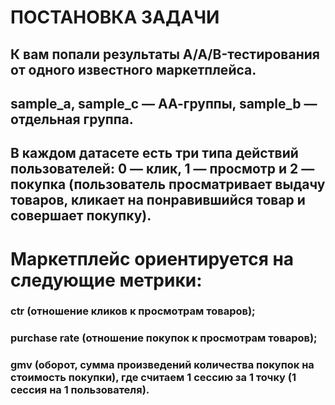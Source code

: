 # ПОСТАНОВКА ЗАДАЧИ

## К вам попали результаты A/A/B-тестирования от одного известного маркетплейса. 

## sample_a, sample_c — АА-группы, sample_b — отдельная группа. 

## В каждом датасете есть три типа действий пользователей: 0 — клик, 1 — просмотр и 2 — покупка (пользователь просматривает выдачу товаров, кликает на понравившийся товар и совершает покупку).

# Маркетплейс ориентируется на следующие метрики:

### ctr (отношение кликов к просмотрам товаров);
### purchase rate (отношение покупок к просмотрам товаров);
### gmv (оборот, сумма произведений количества покупок на стоимость покупки), где считаем 1 сессию за 1 точку (1 сессия на 1 пользователя).